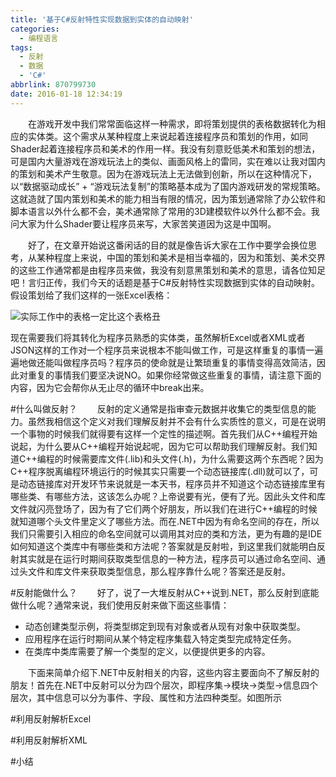 ```yaml
---
title: '基于C#反射特性实现数据到实体的自动映射'
categories:
  - 编程语言
tags:
  - 反射
  - 数据
  - 'C#'
abbrlink: 870799730
date: 2016-01-18 12:34:19
---
```

&emsp;&emsp;在游戏开发中我们常常面临这样一种需求，即将策划提供的表格数据转化为相应的实体类。这个需求从某种程度上来说起着连接程序员和策划的作用，如同Shader起着连接程序员和美术的作用一样。我没有刻意贬低美术和策划的想法，可是国内大量游戏在游戏玩法上的类似、画面风格上的雷同，实在难以让我对国内的策划和美术产生敬意。因为在游戏玩法上无法做到创新，所以在这种情况下，以“数据驱动成长” + “游戏玩法复制”的策略基本成为了国内游戏研发的常规策略。这就造就了国内策划和美术的能力相当有限的情况，因为策划通常除了办公软件和脚本语言以外什么都不会，美术通常除了常用的3D建模软件以外什么都不会。我问大家为什么Shader要让程序员来写，大家苦笑道因为这是中国啊。
<!--more-->
&emsp;&emsp;好了，在文章开始说这番闲话的目的就是像告诉大家在工作中要学会换位思考，从某种程度上来说，中国的策划和美术是相当幸福的，因为和策划、美术交界的这些工作通常都是由程序员来做，我没有刻意黑策划和美术的意思，请各位知足吧！言归正传，我们今天的话题是基于C#反射特性实现数据到实体的自动映射。假设策划给了我们这样的一张Excel表格：

![实际工作中的表格一定比这个表格丑]()

现在需要我们将其转化为程序员熟悉的实体类，虽然解析Excel或者XML或者JSON这样的工作对一个程序员来说根本不能叫做工作，可是这样重复的事情一遍遍地做还能叫做程序员吗？程序员的使命就是让繁琐重复的事情变得高效简洁，因此对重复的事情我们要坚决说NO。如果你经常做这些重复的事情，请注意下面的内容，因为它会帮你从无止尽的循环中break出来。

#什么叫做反射？
&emsp;&emsp;反射的定义通常是指审查元数据并收集它的类型信息的能力。虽然我相信这个定义对我们理解反射并不会有什么实质性的意义，可是在说明一个事物的时候我们就得要有这样一个定性的描述啊。首先我们从C++编程开始说起，为什么要从C++编程开始说起呢，因为它可以帮助我们理解反射。我们知道C++编程的时候需要库文件(.lib)和头文件(.h)，为什么需要这两个东西呢？因为C++程序脱离编程环境运行的时候其实只需要一个动态链接库(.dll)就可以了，可是动态链接库对开发环节来说就是一本天书，程序员并不知道这个动态链接库里有哪些类、有哪些方法，这该怎么办呢？上帝说要有光，便有了光。因此头文件和库文件就闪亮登场了，因为有了它们两个好朋友，所以我们在进行C++编程的时候就知道哪个头文件里定义了哪些方法。而在.NET中因为有命名空间的存在，所以我们只需要引入相应的命名空间就可以调用其对应的类和方法，更为有趣的是IDE如何知道这个类库中有哪些类和方法呢？答案就是反射啦，到这里我们就能明白反射其实就是在运行时期间获取类型信息的一种方法，程序员可以通过命名空间、通过头文件和库文件来获取类型信息，那么程序靠什么呢？答案还是反射。

#反射能做什么？
&emsp;&emsp;好了，说了一大堆反射从C++说到.NET，那么反射到底能做什么呢？通常来说，我们使用反射来做下面这些事情：
* 动态创建类型示例，将类型绑定到现有对象或者从现有对象中获取类型。
* 应用程序在运行时期间从某个特定程序集载入特定类型完成特定任务。
* 在类库中类库需要了解一个类型的定义，以便提供更多的内容。

&emsp;&emsp;下面来简单介绍下.NET中反射相关的内容，这些内容主要面向不了解反射的朋友！首先在.NET中反射可以分为四个层次，即程序集->模块->类型->信息四个层次，其中信息可以分为事件、字段、属性和方法四种类型。如图所示


#利用反射解析Excel

#利用反射解析XML

#小结

